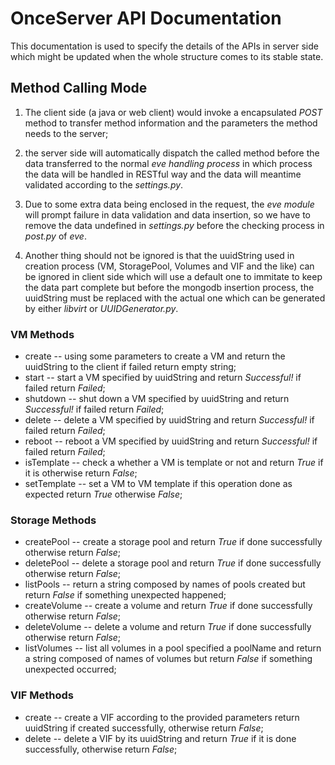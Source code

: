 # OnceServer API Documentation
This documentation is used to specify the details of the APIs in server side which might be updated when the whole structure comes to its stable state.

## Method Calling Mode
1. The client side (a java or web client) would invoke a encapsulated *POST* method to transfer method information and the parameters the method needs to the server; 

2. the server side will automatically dispatch the called method before the data transferred to the normal *eve handling process* in which process the data will be handled in RESTful way and the data will meantime validated according to the *settings.py*. 

3. Due to some extra data being enclosed in the request, the *eve module* will prompt failure in data validation and data insertion, so we have to remove the data undefined in *settings.py* before the checking process in *post.py* of *eve*.

4. Another thing should not be ignored is that the uuidString used in creation process (VM, StoragePool, Volumes and VIF and the like) can be ignored in client side which will use a default one to immitate to keep the data part complete but before the mongodb insertion process, the uuidString must be replaced with the actual one which can be generated by either *libvirt* or *UUIDGenerator.py*.

### VM Methods
- create -- using some parameters to create a VM and return the uuidString to the client if failed return empty string;
- start -- start a VM specified by uuidString and return *Successful!* if failed return *Failed*;
- shutdown -- shut down a VM specified by uuidString and return *Successful!* if failed return *Failed*;
- delete -- delete a VM specified by uuidString and return *Successful!* if failed return *Failed*;
- reboot -- reboot a VM specified by uuidString and return *Successful!* if failed return *Failed*;
- isTemplate -- check a whether a VM is template or not and return *True* if it is otherwise return *False*;
- setTemplate -- set a VM to VM template if this operation done as expected return *True* otherwise *False*;

### Storage Methods
- createPool -- create a storage pool and return *True* if done successfully otherwise return *False*;
- deletePool -- delete a storage pool and return *True* if done successfully otherwise return *False*;
- listPools -- return a string composed by names of pools created but return *False* if something unexpected happened;
- createVolume -- create a volume and return *True* if done successfully otherwise return *False*; 
- deleteVolume -- delete a volume and return *True* if done successfully otherwise return *False*; 
- listVolumes -- list all volumes in a pool specified a poolName and return a string composed of names of volumes but return *False* if something unexpected occurred;

### VIF Methods
- create -- create a VIF according to the provided parameters return uuidString if created successfully, otherwise return *False*;
- delete -- delete a VIF by its uuidString and return *True* if it is done successfully, otherwise return *False*;
